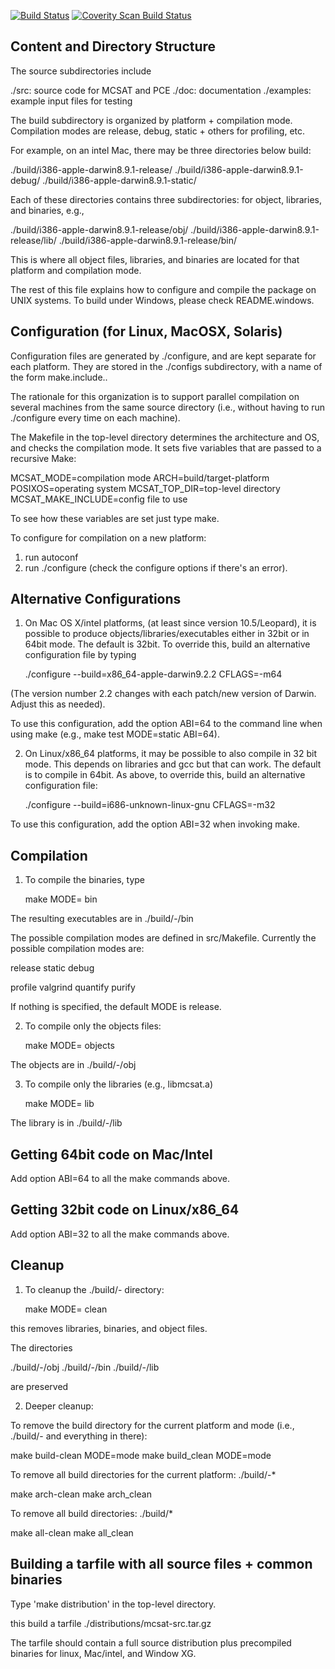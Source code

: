
[![Build Status](https://travis-ci.org/SRI-CSL/pce.svg?branch=master)](https://travis-ci.org/SRI-CSL/pce)
[![Coverity Scan Build Status](https://scan.coverity.com/projects/4869/badge.svg)](https://scan.coverity.com/projects/4869)

Content and Directory Structure
-------------------------------

The source subdirectories include

./src:	       source code for MCSAT and PCE
./doc:	       documentation
./examples:    example input files for testing


The build subdirectory is organized by platform + compilation mode.
Compilation modes are release, debug, static + others for profiling, etc.

For example, on an intel Mac, there may be three directories below build:

./build/i386-apple-darwin8.9.1-release/
./build/i386-apple-darwin8.9.1-debug/
./build/i386-apple-darwin8.9.1-static/

Each of these directories contains three subdirectories: for object,
libraries, and binaries, e.g., 

./build/i386-apple-darwin8.9.1-release/obj/
./build/i386-apple-darwin8.9.1-release/lib/
./build/i386-apple-darwin8.9.1-release/bin/

This is where all object files, libraries, and binaries are located for
that platform and compilation mode.



The rest of this file explains how to configure and compile the package on
UNIX systems. To build under Windows, please check README.windows.




Configuration (for Linux, MacOSX, Solaris)
------------------------------------------

Configuration files are generated by ./configure, and are kept separate for each 
platform. They are stored in the ./configs subdirectory, with a name of the form 
make.include.<platform>. 

The rationale for this organization is to support parallel compilation
on several machines from the same source directory (i.e., without
having to run ./configure every time on each machine).
 
The Makefile in the top-level directory determines the architecture and OS, 
and checks the compilation mode. It sets five variables that are passed
to a recursive Make:

  MCSAT_MODE=compilation mode
  ARCH=build/target-platform
  POSIXOS=operating system
  MCSAT_TOP_DIR=top-level directory
  MCSAT_MAKE_INCLUDE=config file to use

To see how these variables are set just type make.



To configure for compilation on a new platform:
1) run autoconf
2) run ./configure
   (check the configure options if there's an error).   



Alternative Configurations
--------------------------

1) On Mac OS X/intel platforms, (at least since version 10.5/Leopard), it
is possible to produce objects/libraries/executables either in
32bit or in 64bit mode. The default is 32bit. To override this, build
an alternative configuration file by typing

   ./configure --build=x86_64-apple-darwin9.2.2 CFLAGS=-m64

(The version number 2.2 changes with each patch/new version of
Darwin. Adjust this as needed).

To use this configuration, add the option ABI=64 to the command line
when using make (e.g., make test MODE=static ABI=64).



2) On Linux/x86_64 platforms, it may be possible to also compile in 32 bit mode.
This depends on libraries and gcc but that can work. The default is to compile
in 64bit. As above, to override this, build an alternative configuration
file:

   ./configure --build=i686-unknown-linux-gnu CFLAGS=-m32

To use this configuration, add the option ABI=32 when invoking make.




Compilation
-----------

1) To compile the binaries, type

   make MODE=<compilation mode> bin

The resulting executables are in ./build/<platform>-<mode>/bin

The possible compilation modes are defined in src/Makefile.
Currently the possible compilation modes are:
  
  release
  static
  debug

  profile
  valgrind
  quantify
  purify


If nothing is specified, the default MODE is release.


2) To compile only the objects files:

   make MODE=<compilation mode> objects

The objects are in ./build/<platform>-<mode>/obj


3) To compile only the libraries (e.g., libmcsat.a)

   make MODE=<compilation mode> lib

The library is in ./build/<platform>-<mode>/lib



Getting 64bit code on Mac/Intel
-------------------------------

Add option ABI=64 to all the make commands above.


Getting 32bit code on Linux/x86_64
----------------------------------

Add option ABI=32 to all the make commands above.





Cleanup
-------

1) To cleanup the ./build/<platform>-<mode> directory:

   make MODE=<compilation mode> clean

this removes libraries, binaries, and object files.

The directories 

   ./build/<platform>-<mode>/obj
   ./build/<platform>-<mode>/bin
   ./build/<platform>-<mode>/lib

are preserved


2) Deeper cleanup:
 
To remove the build directory for the current platform and mode  (i.e., 
./build/<platform>-<mode> and everything in there):

   make build-clean MODE=mode
   make build_clean MODE=mode


To remove all build directories for the current platform: ./build/<platform>-*

   make arch-clean
   make arch_clean


To remove all build directories: ./build/*

   make all-clean
   make all_clean





Building a tarfile with all source files + common binaries
----------------------------------------------------------

Type 'make distribution' in the top-level directory.

this build a tarfile ./distributions/mcsat-src.tar.gz

The tarfile should contain a full source distribution plus 
precompiled binaries for linux, Mac/intel, and Window XG.




